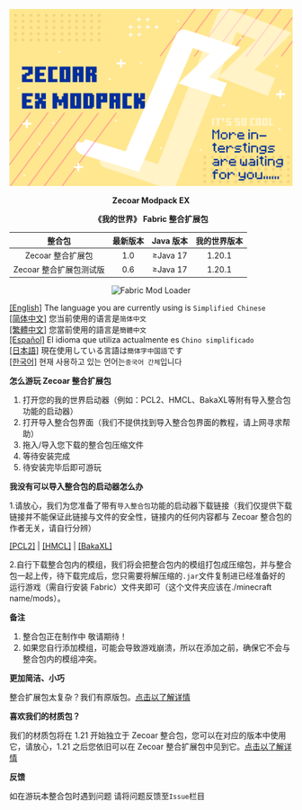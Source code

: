 ![COVER](https://github.com/ZfIxV/Zecoar-Modpack-EX/blob/main/Zecoar%20EX%20-%20Header.png)
<div align='center'>

**Zecoar Modpack EX**

  **《我的世界》 Fabric 整合扩展包**
  
| 整合包 | 最新版本 | Java 版本 | 我的世界版本 |
| :-: | :-: | :-: | :-: |
| Zecoar 整合扩展包 | 1.0 | ≥Java 17 | 1.20.1 |
| Zecoar 整合扩展包测试版 | 0.6 | ≥Java 17 | 1.20.1 |
<p>
    <img src="https://img.shields.io/badge/Mod%20Loader-Fabric-dbd0b4?style=flat" alt="Fabric Mod Loader" />
</p>

</div>

[[English]](https://github.com/ZfIxV/Zecoar-Modpack-EX/tree/main/README.md)   The language you are currently using is `Simplified Chinese`         
[[简体中文]](https://github.com/ZfIxV/Zecoar-Modpack-EX/tree/main/README-SC.md)   您当前使用的语言是`简体中文`         
[[繁體中文]](https://github.com/ZfIxV/Zecoar-Modpack-EX/tree/main/README-TC.md)   您當前使用的語言是`簡體中文`         
[[Español]](https://github.com/ZfIxV/Zecoar-Modpack-EX/tree/main/README-ES.md)   El idioma que utiliza actualmente es `Chino simplificado`        
[[日本語]](https://github.com/ZfIxV/Zecoar-Modpack-EX/tree/main/README-JP.md)   現在使用している言語は`簡体字中国語`です        
[[한국어]](https://github.com/ZfIxV/Zecoar-Modpack-EX/tree/main/README-KO.md)   현재 사용하고 있는 언어는`중국어 간체`입니다         

**怎么游玩 Zecoar 整合扩展包**

1. 打开您的我的世界启动器（例如：PCL2、HMCL、BakaXL等附有导入整合包功能的启动器）
2. 打开导入整合包界面（我们不提供找到导入整合包界面的教程，请上网寻求帮助）
3. 拖入/导入您下载的整合包压缩文件
4. 等待安装完成
5. 待安装完毕后即可游玩

**我没有可以导入整合包的启动器怎么办**

1.请放心，我们为您准备了带有`导入整合包`功能的启动器下载链接（我们仅提供下载链接并不能保证此链接与文件的安全性，链接内的任何内容都与 Zecoar 整合包的作者无关，请自行分辨）

[[PCL2]](https://ltcat.lanzoum.com/iEzke1kmuyyh) | [[HMCL]](https://url94.ctfile.com/f/tempdir-BWcFMVxtDWdUYAVlAztXMQUqVm8BNgk-XDRYOlQzVWoCalRjVXoAaQI3VzAJMFEzAzgFMVVlXGtfNw) | [[BakaXL]](https://www.bakaxl.com/)

2.自行下载整合包内的模组，我们将会把整合包内的模组打包成压缩包，并与整合包一起上传，待下载完成后，您只需要将解压缩的`.jar`文件复制进已经准备好的运行游戏（需自行安装 Fabric）文件夹即可（这个文件夹应该在./minecraft name/mods）。

**备注**

1.  <span id="ref2">整合包正在制作中 敬请期待！</span>
2.  <span id="ref2">如果您自行添加模组，可能会导致游戏崩溃，所以在添加之前，确保它不会与整合包内的模组冲突。</span>

**更加简洁、小巧**

整合扩展包太复杂？我们有原版包。[点击以了解详情](https://github.com/ZfIxV/Zecoar-Modpack/tree/main/README-SC.md)

**喜欢我们的材质包？**

我们的材质包将在 1.21 开始独立于 Zecoar 整合包，您可以在对应的版本中使用它，请放心，1.21 之后您依旧可以在 Zecoar 整合扩展包中见到它。[点击以了解详情](https://github.com/ZfIxV/Zarba-Respack/README-SC.md)

**反馈**

如在游玩本整合包时遇到问题 请将问题反馈至`Issue`栏目